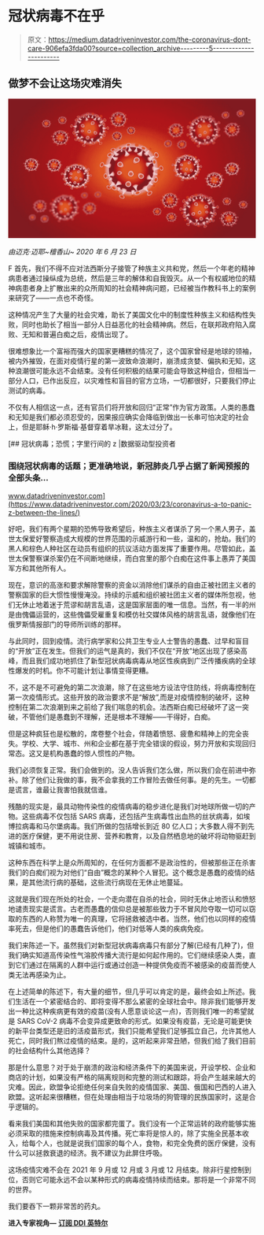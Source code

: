 # 冠状病毒不在乎

> 原文：<https://medium.datadriveninvestor.com/the-coronavirus-dont-care-906efa3fda00?source=collection_archive---------5----------------------->

## 做梦不会让这场灾难消失

![](img/a241cdd80aa3bb28447f63683626b168.png)

*由迈克·迈耶~檀香山~ 2020 年 6 月 23 日*

F 首先，我们不得不应对法西斯分子接管了种族主义共和党，然后一个年老的精神病患者通过操纵成为总统，然后是三年的解体和自我毁灭。从一个有权威地位的精神病患者身上扩散出来的众所周知的社会精神病问题，已经被当作教科书上的案例来研究了——一点也不奇怪。

这种情况产生了大量的社会灾难，助长了美国文化中的制度性种族主义和结构性失败，同时也助长了相当一部分人日益恶化的社会精神病。然后，在联邦政府陷入腐败、无知和普遍白痴之后，疫情出现了。

很难想象比一个富裕而强大的国家更糟糕的情况了，这个国家曾经是地球的领袖，被内外摧毁，在面对疫情行星的第一波致命浪潮时，崩溃成贪婪、偏执和无知，这种浪潮很可能永远不会结束。没有任何积极的结果可能会导致这种组合，但相当一部分人口，已作出反应，以灾难性和盲目的官方立场，一切都很好，只要我们停止测试的病毒。

不仅有人相信这一点，还有官员们将开放和回归“正常”作为官方政策。人类的愚蠢和无知是我们都必须忍受的，因果报应确实会降临到做出一长串可怕决定的社会上，但是耶稣·h·罗斯福·基督穿着旱冰鞋，这太过分了。

[](https://www.datadriveninvestor.com/2020/03/23/coronavirus-a-to-panic-z-between-the-lines/) [## 冠状病毒；恐慌；字里行间的 z |数据驱动型投资者

### 围绕冠状病毒的话题；更准确地说，新冠肺炎几乎占据了新闻预报的全部头条…

www.datadriveninvestor.com](https://www.datadriveninvestor.com/2020/03/23/coronavirus-a-to-panic-z-between-the-lines/) 

好吧，我们有两个星期的恐怖导致希望后，种族主义者谋杀了另一个黑人男子，盖世太保爱好警察造成大规模的世界范围的示威游行和一些，温和的，抢劫。我们的黑人和棕色人种社区在动员有组织的抗议活动方面发挥了重要作用。尽管如此，盖世太保警察谋杀案仍在不间断地继续，而白宫里的那个白痴在这件事上愚弄了美国军方和其他所有人。

现在，意识的高涨和要求解除警察的资金以消除他们谋杀的自由正被社团主义者的警察国家的巨大惯性慢慢淹没。持续的示威和组织被社团主义者的媒体所忽视，他们无休止地着迷于荒谬和胡言乱语，这是国家层面的唯一信息。当然，有一半的州是由傀儡运营的，这些傀儡受雇重复和模仿社交媒体风格的胡言乱语，就像他们在俄罗斯情报部门的导师所训练的那样。

与此同时，回到疫情。流行病学家和公共卫生专业人士警告的愚蠢、过早和盲目的“开放”正在发生。但我们的运气是真的，我们不仅在“开放”地区出现了感染高峰，而且我们成功地抓住了新型冠状病毒病毒从地区性疾病到广泛传播疾病的全球性爆发的时机。你不可能计划让事情变得更糟。

不，这不是不可避免的第二次浪潮，除了在这些地方设法守住防线，将病毒控制在第一次疫情形式。这些开放的政治要求不是“解放”,而是对疫情控制的破坏，这种控制在第二次浪潮到来之前给了我们喘息的机会。法西斯白痴已经破坏了这一突破，不管他们是愚蠢到不理解，还是根本不理解——干得好，白痴。

但是这种疯狂也是松散的，席卷整个社会，伴随着愤怒、疲惫和精神上的完全丧失。学校、大学、城市、州和企业都在基于完全错误的假设，努力开放和实现回归常态。这又是机构愚蠢的惊人惯性的产物。

我们必须恢复正常。我们会做到的。没人告诉我们怎么做，所以我们会在前进中弥补。除了他们让我做的事，我不会拿我的工作冒险去做任何事。是的先生。一切都是谎言，谁最让我害怕我就信谁。

残酷的现实是，最具动物传染性的疫情病毒的稳步进化是我们对地球所做一切的产物。这些病毒不仅包括 SARS 病毒，还包括产生病毒性出血热的丝状病毒，如埃博拉病毒和马尔堡病毒。我们所做的包括增长到近 80 亿人口；大多数人得不到先进的医疗保健，更不用说住房、营养和教育，以及自然栖息地的破坏将动物驱赶到城镇和城市。

这种东西在科学上是众所周知的，在任何方面都不是政治性的，但被那些正在杀害我们的白痴们视为对他们“自由”概念的某种个人冒犯。这个概念是愚蠢的疫情的结果，是其他流行病的基础，这些流行病现在无休止地蔓延。

这就是我们现在所处的社会，一个走向潜在自杀的社会，同时无休止地否认和愤怒地谴责现实是谎言。古老而愚蠢的信仰总是被那些致力于不冒风险夺取一切可以窃取的东西的人称赞为唯一的真理，它将拯救被选中者。当然，他们也以同样的疫情率死去，但是他们的愚蠢告诉他们，他们对低等人类的疾病免疫。

我们来陈述一下。虽然我们对新型冠状病毒病毒只有部分了解(已经有几种了)，但我们确实知道高传染性气溶胶传播大流行是如何起作用的。它们继续感染人类，直到它们通过在隔离的人群中运行或通过创造一种提供免疫而不被感染的疫苗而使人类无法再感染为止。

在上述简单的陈述下，有大量的细节，但几乎可以肯定的是，最终会如上所述。我们生活在一个紧密结合的、即将变得不那么紧密的全球社会中。除非我们能够开发出一种比这种疾病更有效的疫苗(没有人愿意谈论这一点)，否则我们唯一的希望就是 SARS CoV-2 病毒不会变异成更致命的形式。如果没有疫苗，无论是可能更快的新平台类型还是旧的活疫苗形式，我们只能希望我们足够孤立自己，允许其他人死亡，同时我们熬过疫情的结束。是的，这听起来非常丑陋，但我们给了我们目前的社会结构什么其他选择？

那是什么意思？对于处于崩溃的政治和经济条件下的美国来说，开设学校、企业和商店的计划，如果没有严格的隔离规则和完整的测试和跟踪，将会产生越来越大的灾难。因此，欧盟争论拒绝任何来自失败的疫情国家、美国、俄国和巴西的人进入欧盟。这听起来很糟糕，但在处理由相当于垃圾场的狗管理的民族国家时，这是合乎逻辑的。

看来我们美国和其他失败的国家都完蛋了。我们没有一个正常运转的政府能够实施必须采取的措施来控制病毒及其传播。死亡率将是惊人的，除了实施全民基本收入，给每个人，也就是说我们国家的每个人，食物，和完全免费的医疗保健，没有什么可以拯救衰退的经济。我不建议为此屏住呼吸。

这场疫情灾难不会在 2021 年 9 月或 12 月或 3 月或 12 月结束。除非行星控制到位，否则它可能永远不会以某种形式的病毒疫情持续而结束。那将是一个非常不同的世界。

我们要吞下一颗非常苦的药丸。

**进入专家视角—** [**订阅 DDI 英特尔**](https://datadriveninvestor.com/ddi-intel)